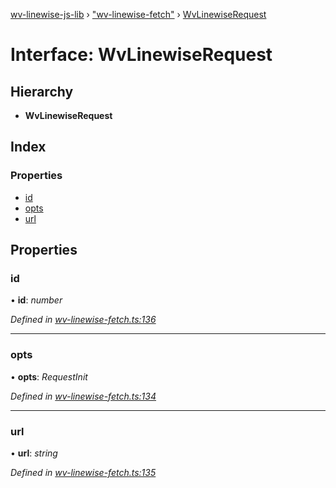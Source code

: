 [wv-linewise-js-lib](../README.md) › ["wv-linewise-fetch"](../modules/_wv_linewise_fetch_.md) › [WvLinewiseRequest](_wv_linewise_fetch_.wvlinewiserequest.md)

# Interface: WvLinewiseRequest

## Hierarchy

* **WvLinewiseRequest**

## Index

### Properties

* [id](_wv_linewise_fetch_.wvlinewiserequest.md#id)
* [opts](_wv_linewise_fetch_.wvlinewiserequest.md#opts)
* [url](_wv_linewise_fetch_.wvlinewiserequest.md#url)

## Properties

###  id

• **id**: *number*

*Defined in [wv-linewise-fetch.ts:136](https://github.com/forbesmyester/wv-linewise/blob/65da995/js-lib/src/wv-linewise-fetch.ts#L136)*

___

###  opts

• **opts**: *RequestInit*

*Defined in [wv-linewise-fetch.ts:134](https://github.com/forbesmyester/wv-linewise/blob/65da995/js-lib/src/wv-linewise-fetch.ts#L134)*

___

###  url

• **url**: *string*

*Defined in [wv-linewise-fetch.ts:135](https://github.com/forbesmyester/wv-linewise/blob/65da995/js-lib/src/wv-linewise-fetch.ts#L135)*
